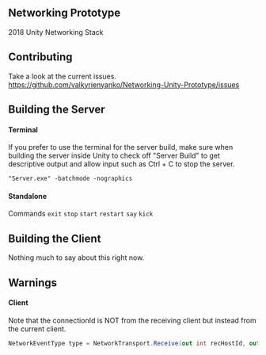 ## Networking Prototype
2018 Unity Networking Stack

## Contributing
Take a look at the current issues. https://github.com/valkyrienyanko/Networking-Unity-Prototype/issues

## Building the Server
#### Terminal
If you prefer to use the terminal for the server build, make sure when building the server inside Unity to check off "Server Build" to get descriptive output and allow input such as Ctrl + C to stop the server.
```batch
"Server.exe" -batchmode -nographics
```

#### Standalone
Commands
`exit` `stop` `start` `restart` `say` `kick`

## Building the Client
Nothing much to say about this right now.

## Warnings
#### Client
Note that the connectionId is NOT from the receiving client but instead from the current client.
```cs
NetworkEventType type = NetworkTransport.Receive(out int recHostId, out int connectionId, out int channelId, recBuffer, recBuffer.Length, out int dataSize, out error);
```
